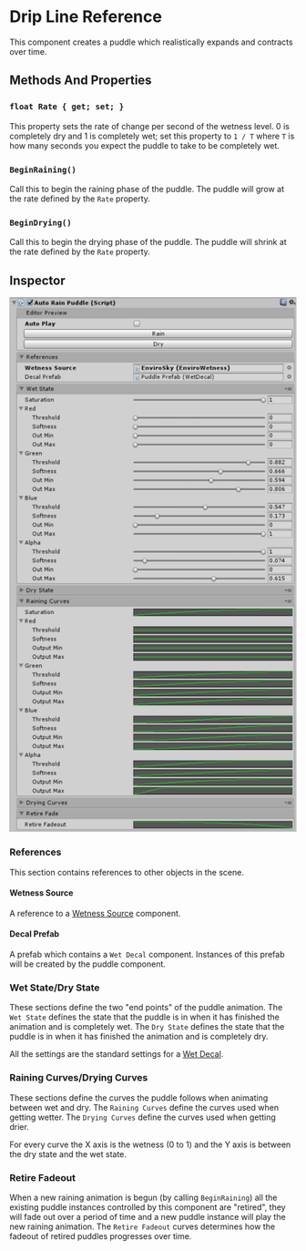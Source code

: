 # Drip Line Reference

This component creates a puddle which realistically expands and contracts over time.

## Methods And Properties

### `float Rate { get; set; }`

This property sets the rate of change per second of the wetness level. 0 is completely dry and 1 is completely wet; set this property to `1 / T` where `T` is how many seconds you expect the puddle to take to be completely wet.

### `BeginRaining()`

Call this to begin the raining phase of the puddle. The puddle will grow at the rate defined by the `Rate` property.

### `BeginDrying()`

Call this to begin the drying phase of the puddle. The puddle will shrink at the rate defined by the `Rate` property.

## Inspector

![Wet Decal Inspector](../images/RainPuddleInspector.png)

### References

This section contains references to other objects in the scene.

#### Wetness Source

A reference to a [Wetness Source](/Reference/BaseExternalWetnessSource) component.

#### Decal Prefab

A prefab which contains a `Wet Decal` component. Instances of this prefab will be created by the puddle component.

### Wet State/Dry State

These sections define the two "end points" of the puddle animation. The `Wet State` defines the state that the puddle is in when it has finished the animation and is completely wet. The `Dry State` defines the state that the puddle is in when it has finished the animation and is completely dry.

All the settings are the standard settings for a [Wet Decal](/Reference/WetDecal).

### Raining Curves/Drying Curves

These sections define the curves the puddle follows when animating between wet and dry. The `Raining Curves` define the curves used when getting wetter. The `Drying Curves` define the curves used when getting drier.

For every curve the X axis is the wetness (0 to 1) and the Y axis is between the dry state and the wet state.

### Retire Fadeout

When a new raining animation is begun (by calling `BeginRaining`) all the existing puddle instances controlled by this component are "retired", they will fade out over a period of time and a new puddle instance will play the new raining animation. The `Retire Fadeout` curves determines how the fadeout of retired puddles progresses over time.